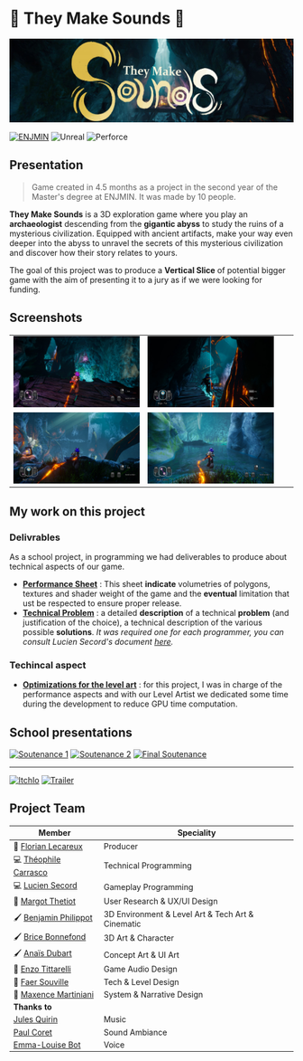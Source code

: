 # 🎒 They Make Sounds 🎒
![Cover](img/cover.jpg)

[![ENJMIN](https://img.shields.io/badge/%20ENJMIN-c1002a?style=for-the-badge)](https://enjmin.cnam.fr/)
![Unreal](https://img.shields.io/badge/Unreal-100000?style=for-the-badge&logo=unrealengine&logoColor=white)
![Perforce](https://img.shields.io/badge/Perforce-00aeef?style=for-the-badge&logo=perforce&logoColor=white)

## Presentation
> Game created in 4.5 months as a project in the second year of the Master's degree at ENJMIN. It was made by 10 people.
 
**They Make Sounds** is a 3D exploration game where you play an **archaeologist** descending from the **gigantic abyss** to study the ruins of a mysterious civilization. Equipped with ancient artifacts, make your way even deeper into the abyss to unravel the secrets of this mysterious civilization and discover how their story relates to yours.

The goal of this project was to produce a **Vertical Slice** of potential bigger game with the aim of presenting it to a jury as if we were looking for funding.


## Screenshots
 
|||||
|-|-|-|-|
|![screenshot1](img/screenshot1.jpg)|![screenshot1](img/screenshot2.jpg)|
|![screenshot1](img/screenshot3.jpg)|![screenshot1](img/screenshot4.jpg)|

## My work on this project
### Delivrables
As a school project, in programming we had deliverables to produce about technical aspects of our game. 

- [**Performance Sheet**](/PerformanceSheet/Performance_Sheet.md) : This sheet **indicate** volumetries of polygons, textures and shader weight of the game and the **eventual** limitation that ust be respected to ensure proper release.
- [**Technical Problem**](/TechnicalProblem/Technical_Problem.md) : a detailed **description** of a technical **problem** (and justification of the choice), a technical description of the various possible **solutions**. *It was required one for each programmer, you can consult Lucien Secord's document [here](https://github.com/Lyrdinn/TheyMakeSounds).*

### Techincal aspect


- [**Optimizations for the level art**](Optimizations/Optimizations.md) : for this project, I was in charge of the performance aspects and with our Level Artist we dedicated some time during the development to reduce GPU time computation. 


## School presentations

[![Soutenance 1](https://img.shields.io/badge/1st_Presentation-ff0000?style=for-the-badge&logo=youtube)](https://www.youtube.com/live/HqyoqiGqPlU?feature=shared&t=252)
[![Soutenance 2](https://img.shields.io/badge/2nd_Presentation-ff0000?style=for-the-badge&logo=youtube)](https://www.youtube.com/live/ImBf_a6Llqo?feature=shared&t=21350)
[![Final Soutenance](https://img.shields.io/badge/Final_Presentation-ff0000?style=for-the-badge&logo=youtube)](https://www.youtube.com/live/364Ukb9DmFc?feature=shared&t=4016)

---

[![ItchIo](https://img.shields.io/badge/Itch.io-FA5C5C?style=for-the-badge&logo=itchdotio&logoColor=white)](https://theymakesounds.itch.io/they-make-sounds)
[![Trailer](https://img.shields.io/badge/Trailer-ff0000?style=for-the-badge&logo=youtube)](https://www.youtube.com/watch?v=-RXQFmPGzjY)


## Project Team

| Member  | Speciality  |
| ----- | - |
| 👔 [Florian Lecareux](https://www.lecareuxflorian.fr/)  | Producer                                          |
| 💻 [Théophile Carrasco](https://github.com/EyeCrown)    | Technical Programming                             |
| 💻 [Lucien Secord](https://github.com/Lyrdinn)          | Gameplay Programming                              |
| 🧠 [Margot Thetiot](https://margote.itch.io/)           | User Research & UX/UI Design                      |
| 🖌️ [Benjamin Philippot](https://benphi.artstation.com/) | 3D Environment & Level Art & Tech Art & Cinematic |
| 🖌️ [Brice Bonnefond](https://bryssbo.itch.io/)          | 3D Art & Character                                |
| 🖌️ [Anaïs Dubart](https://anaisd.artstation.com/)       | Concept Art & UI Art                              |
| 🎵 [Enzo Tittarelli](https://kygen-sondidier.itch.io/)  | Game Audio Design                                 |
| 🎲 [Faer Souville](https://faer.itch.io/)               | Tech & Level Design                               |
| 🎲 [Maxence Martiniani](https://dotsquare.itch.io/)     | System & Narrative Design                         |
| **Thanks to** |
| [Jules Quirin](https://cloudcastleaudio.itch.io/) | Music          |
| [Paul Coret](https://paul-coret.itch.io/)         | Sound Ambiance |
| [Emma-Louise Bot](https://malou76.itch.io/)       | Voice          |
